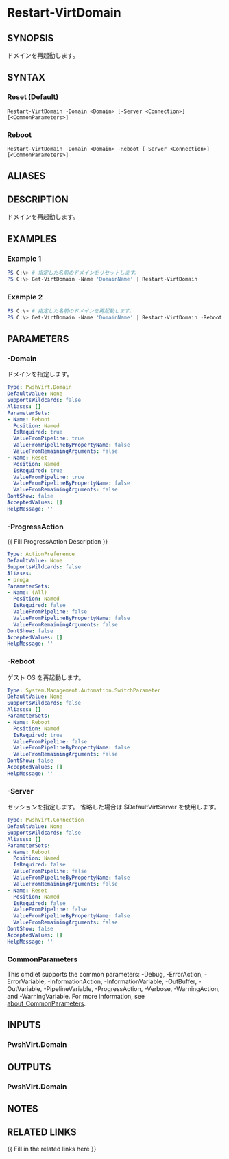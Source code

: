﻿---
document type: cmdlet
external help file: PwshVirt.dll-Help.xml
HelpUri: 
ms.date: 07/27/2025
PlatyPS schema version: 2024-05-01
---

# Restart-VirtDomain

## SYNOPSIS

ドメインを再起動します。

## SYNTAX

### Reset (Default)

```
Restart-VirtDomain -Domain <Domain> [-Server <Connection>] [<CommonParameters>]
```

### Reboot

```
Restart-VirtDomain -Domain <Domain> -Reboot [-Server <Connection>] [<CommonParameters>]
```

## ALIASES

## DESCRIPTION

ドメインを再起動します。

## EXAMPLES

### Example 1

```powershell
PS C:\> # 指定した名前のドメインをリセットします。
PS C:\> Get-VirtDomain -Name 'DomainName' | Restart-VirtDomain
```

### Example 2

```powershell
PS C:\> # 指定した名前のドメインを再起動します。
PS C:\> Get-VirtDomain -Name 'DomainName' | Restart-VirtDomain -Reboot
```

## PARAMETERS

### -Domain

ドメインを指定します。

```yaml
Type: PwshVirt.Domain
DefaultValue: None
SupportsWildcards: false
Aliases: []
ParameterSets:
- Name: Reboot
  Position: Named
  IsRequired: true
  ValueFromPipeline: true
  ValueFromPipelineByPropertyName: false
  ValueFromRemainingArguments: false
- Name: Reset
  Position: Named
  IsRequired: true
  ValueFromPipeline: true
  ValueFromPipelineByPropertyName: false
  ValueFromRemainingArguments: false
DontShow: false
AcceptedValues: []
HelpMessage: ''
```

### -ProgressAction

{{ Fill ProgressAction Description }}

```yaml
Type: ActionPreference
DefaultValue: None
SupportsWildcards: false
Aliases:
- proga
ParameterSets:
- Name: (All)
  Position: Named
  IsRequired: false
  ValueFromPipeline: false
  ValueFromPipelineByPropertyName: false
  ValueFromRemainingArguments: false
DontShow: false
AcceptedValues: []
HelpMessage: ''
```

### -Reboot

ゲスト OS を再起動します。

```yaml
Type: System.Management.Automation.SwitchParameter
DefaultValue: None
SupportsWildcards: false
Aliases: []
ParameterSets:
- Name: Reboot
  Position: Named
  IsRequired: true
  ValueFromPipeline: false
  ValueFromPipelineByPropertyName: false
  ValueFromRemainingArguments: false
DontShow: false
AcceptedValues: []
HelpMessage: ''
```

### -Server

セッションを指定します。
省略した場合は $DefaultVirtServer を使用します。

```yaml
Type: PwshVirt.Connection
DefaultValue: None
SupportsWildcards: false
Aliases: []
ParameterSets:
- Name: Reboot
  Position: Named
  IsRequired: false
  ValueFromPipeline: false
  ValueFromPipelineByPropertyName: false
  ValueFromRemainingArguments: false
- Name: Reset
  Position: Named
  IsRequired: false
  ValueFromPipeline: false
  ValueFromPipelineByPropertyName: false
  ValueFromRemainingArguments: false
DontShow: false
AcceptedValues: []
HelpMessage: ''
```

### CommonParameters

This cmdlet supports the common parameters: -Debug, -ErrorAction, -ErrorVariable,
-InformationAction, -InformationVariable, -OutBuffer, -OutVariable, -PipelineVariable,
-ProgressAction, -Verbose, -WarningAction, and -WarningVariable. For more information, see
[about_CommonParameters](https://go.microsoft.com/fwlink/?LinkID=113216).

## INPUTS

### PwshVirt.Domain

## OUTPUTS

### PwshVirt.Domain

## NOTES

## RELATED LINKS

{{ Fill in the related links here }}

